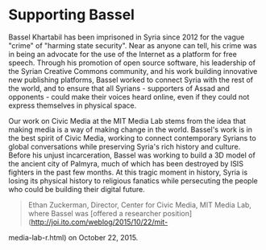 
# Supporting Bassel

<p>Bassel Khartabil has been imprisoned in Syria since 2012 for the vague
"crime" of "harming state security". Near as anyone can tell, his
crime was in being an advocate for the use of the Internet as a
platform for free speech. Through his promotion of open source
software, his leadership of the Syrian Creative Commons community, and
his work building innovative new publishing platforms, Bassel worked
to connect Syria with the rest of the world, and to ensure that all
Syrians - supporters of Assad and opponents - could make their voices
heard online, even if they could not express themselves in physical
space.</p>

<p>Our work on Civic Media at the MIT Media Lab stems from the idea that
making media is a way of making change in the world. Bassel's work is
in the best spirit of Civic Media, working to connect contemporary
Syrians to global conversations while preserving Syria's rich history
and culture. Before his unjust incarceration, Bassel was working to
build a 3D model of the ancient city of Palmyra, much of which has
been destroyed by ISIS fighters in the past few months. At this tragic
moment in history, Syria is losing its physical history to religious
fanatics while persecuting the people who could be building their
digital future.</p>


> Ethan Zuckerman, Director, Center for Civic Media, MIT Media Lab, where Bassel
was [offered a researcher position](http://joi.ito.com/weblog/2015/10/22/mit-

media-lab-r.html) on October 22, 2015.


